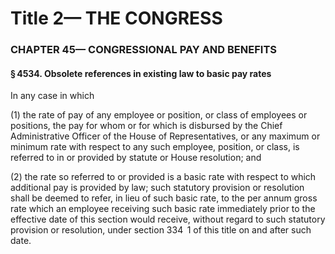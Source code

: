 
# Title 2— THE CONGRESS
### CHAPTER 45— CONGRESSIONAL PAY AND BENEFITS
#### § 4534. Obsolete references in existing law to basic pay rates

In any case in which

(1) the rate of pay of any employee or position, or class of employees or positions, the pay for whom or for which is disbursed by the Chief Administrative Officer of the House of Representatives, or any maximum or minimum rate with respect to any such employee, position, or class, is referred to in or provided by statute or House resolution; and

(2) the rate so referred to or provided is a basic rate with respect to which additional pay is provided by law; such statutory provision or resolution shall be deemed to refer, in lieu of such basic rate, to the per annum gross rate which an employee receiving such basic rate immediately prior to the effective date of this section would receive, without regard to such statutory provision or resolution, under section 334  1 of this title on and after such date.
